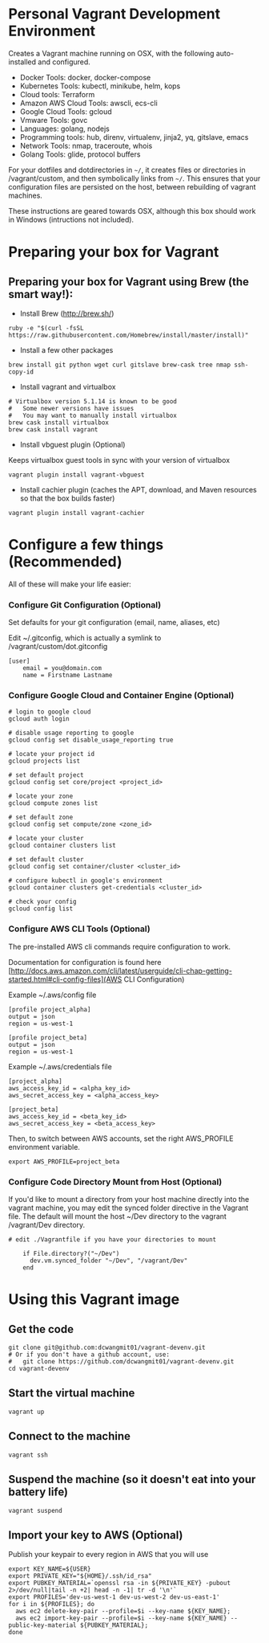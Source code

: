 # Personal Vagrant Development Environment

Creates a Vagrant machine running on OSX, with the following auto-installed and configured.

* Docker Tools: docker, docker-compose
* Kubernetes Tools: kubectl, minikube, helm, kops
* Cloud tools: Terraform
* Amazon AWS Cloud Tools: awscli, ecs-cli
* Google Cloud Tools: gcloud
* Vmware Tools: govc
* Languages: golang, nodejs
* Programming tools: hub, direnv, virtualenv, jinja2, yq, gitslave, emacs
* Network Tools: nmap, traceroute, whois
* Golang Tools: glide, protocol buffers

For your dotfiles and dotdirectories in `~/`, it creates files or directories
in /vagrant/custom, and then symbolically links from `~/`.  This ensures that
your configuration files are persisted on the host, between rebuilding of
vagrant machines.

These instructions are geared towards OSX, although this box should work in
Windows (intructions not included).

# Preparing your box for Vagrant

## Preparing your box for Vagrant using Brew (the smart way!):

* Install Brew (http://brew.sh/)

```
ruby -e "$(curl -fsSL https://raw.githubusercontent.com/Homebrew/install/master/install)"
```

* Install a few other packages

```
brew install git python wget curl gitslave brew-cask tree nmap ssh-copy-id
```

* Install vagrant and virtualbox

```
# Virtualbox version 5.1.14 is known to be good
#   Some newer versions have issues
#   You may want to manually install virtualbox
brew cask install virtualbox
brew cask install vagrant
```

* Install vbguest plugin (Optional)

Keeps virtualbox guest tools in sync with your version of virtualbox

```
vagrant plugin install vagrant-vbguest
```

* Install cachier plugin (caches the APT, download, and Maven resources so that the box builds faster)

```
vagrant plugin install vagrant-cachier
```

# Configure a few things (Recommended)

All of these will make your life easier:

### Configure Git Configuration (Optional)

Set defaults for your git configuration (email, name, aliases, etc)

Edit ~/.gitconfig, which is actually a symlink to /vagrant/custom/dot.gitconfig

```
[user]
	email = you@domain.com
	name = Firstname Lastname
```

### Configure Google Cloud and Container Engine (Optional)

```
# login to google cloud
gcloud auth login

# disable usage reporting to google
gcloud config set disable_usage_reporting true

# locate your project id
gcloud projects list

# set default project
gcloud config set core/project <project_id>

# locate your zone
gcloud compute zones list

# set default zone
gcloud config set compute/zone <zone_id>

# locate your cluster
gcloud container clusters list

# set default cluster
gcloud config set container/cluster <cluster_id>

# configure kubectl in google's environment
gcloud container clusters get-credentials <cluster_id>

# check your config
gcloud config list
```

### Configure AWS CLI Tools (Optional)

The pre-installed AWS cli commands require configuration to work.

Documentation for configuration is found here
[http://docs.aws.amazon.com/cli/latest/userguide/cli-chap-getting-started.html#cli-config-files](AWS
CLI Configuration)


Example ~/.aws/config file
```
[profile project_alpha]
output = json
region = us-west-1

[profile project_beta]
output = json
region = us-west-1
```

Example ~/.aws/credentials file
```
[project_alpha]
aws_access_key_id = <alpha_key_id>
aws_secret_access_key = <alpha_access_key>

[project_beta]
aws_access_key_id = <beta_key_id>
aws_secret_access_key = <beta_access_key>
```

Then, to switch between AWS accounts, set the right AWS_PROFILE environment variable.

```
export AWS_PROFILE=project_beta
```

### Configure Code Directory Mount from Host (Optional)

If you'd like to mount a directory from your host machine directly into the
vagrant machine, you may edit the synced folder directive in the Vagrant file.
The default will mount the host ~/Dev directory to the vagrant /vagrant/Dev directory.

```
# edit ./Vagrantfile if you have your directories to mount

    if File.directory?("~/Dev")
      dev.vm.synced_folder "~/Dev", "/vagrant/Dev"
    end
```


# Using this Vagrant image

## Get the code

```
git clone git@github.com:dcwangmit01/vagrant-devenv.git
# Or if you don't have a github account, use:
#   git clone https://github.com/dcwangmit01/vagrant-devenv.git
cd vagrant-devenv
```

## Start the virtual machine

```vagrant up```

## Connect to the machine

```vagrant ssh```

## Suspend the machine (so it doesn't eat into your battery life)

```vagrant suspend```

## Import your key to AWS (Optional)

Publish your keypair to every region in AWS that you will use

```
export KEY_NAME=${USER}
export PRIVATE_KEY="${HOME}/.ssh/id_rsa"
export PUBKEY_MATERIAL=`openssl rsa -in ${PRIVATE_KEY} -pubout 2>/dev/null|tail -n +2| head -n -1| tr -d '\n'`
export PROFILES='dev-us-west-1 dev-us-west-2 dev-us-east-1'
for i in ${PROFILES}; do
  aws ec2 delete-key-pair --profile=$i --key-name ${KEY_NAME};
  aws ec2 import-key-pair --profile=$i --key-name ${KEY_NAME} --public-key-material ${PUBKEY_MATERIAL};
done
```




